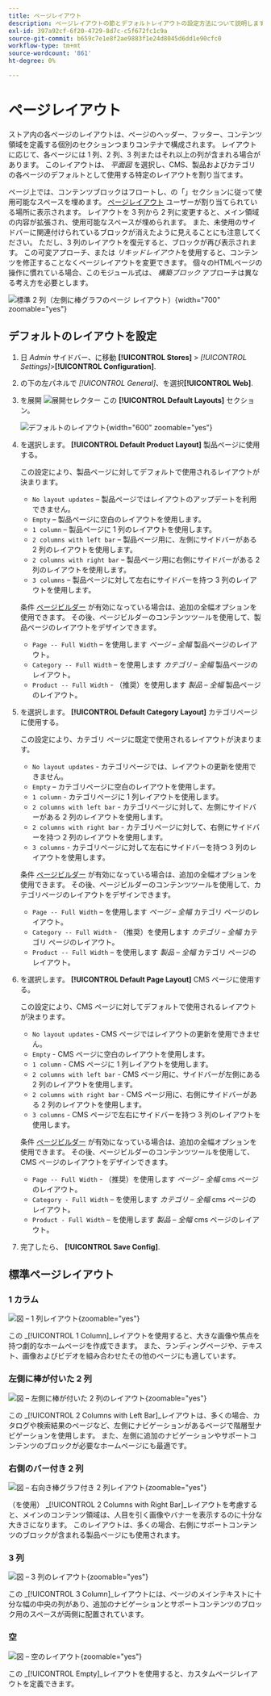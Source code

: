 ```yaml
---
title: ページレイアウト
description: ページレイアウトの節とデフォルトレイアウトの設定方法について説明します。
exl-id: 397a92cf-6f20-4729-8d7c-c5f672fc1c9a
source-git-commit: b659c7e1e8f2ae9883f1e24d8045d6dd1e90cfc0
workflow-type: tm+mt
source-wordcount: '861'
ht-degree: 0%

---
```


# ページレイアウト

ストア内の各ページのレイアウトは、ページのヘッダー、フッター、コンテンツ領域を定義する個別のセクションつまりコンテナで構成されます。 レイアウトに応じて、各ページには 1 列、2 列、3 列またはそれ以上の列が含まれる場合があります。 このレイアウトは、 _平面図_ を選択し、CMS、製品およびカテゴリの各ページのデフォルトとして使用する特定のレイアウトを割り当てます。

ページ上では、コンテンツブロックはフロートし、の「」セクションに従って使用可能なスペースを埋めます。 [ページレイアウト](layout-updates.md) ユーザーが割り当てられている場所に表示されます。 レイアウトを 3 列から 2 列に変更すると、メイン領域の内容が拡張され、使用可能なスペースが埋められます。 また、未使用のサイドバーに関連付けられているブロックが消えたように見えることにも注意してください。 ただし、3 列のレイアウトを復元すると、ブロックが再び表示されます。 この可変アプローチ、または _リキッドレイアウト_&#x200B;を使用すると、コンテンツを修正することなくページレイアウトを変更できます。 個々のHTMLページの操作に慣れている場合、このモジュール式は、 _構築ブロック_ アプローチは異なる考え方を必要とします。

![標準 2 列（左側に棒グラフのページ レイアウト）](./assets/storefront-2-column-ee.png){width="700" zoomable="yes"}

## デフォルトのレイアウトを設定

1. 日 _Admin_ サイドバー、に移動 **[!UICONTROL Stores]** > _[!UICONTROL Settings]_>**[!UICONTROL Configuration]**.

1. の下の左パネルで _[!UICONTROL General]_、を選択&#x200B;**[!UICONTROL Web]**.

1. を展開 ![展開セレクター](../assets/icon-display-expand.png) この **[!UICONTROL Default Layouts]** セクション。

   ![デフォルトのレイアウト](./assets/web-default-layouts.png){width="600" zoomable="yes"}

1. を選択します。 **[!UICONTROL Default Product Layout]** 製品ページに使用する。

   この設定により、製品ページに対してデフォルトで使用されるレイアウトが決まります。

   - `No layout updates`  – 製品ページではレイアウトのアップデートを利用できません。
   - `Empty`  – 製品ページに空白のレイアウトを使用します。
   - `1 column`  – 製品ページに 1 列のレイアウトを使用します。
   - `2 columns with left bar`  – 製品ページ用に、左側にサイドバーがある 2 列のレイアウトを使用します。
   - `2 columns with right bar`  – 製品ページ用に右側にサイドバーがある 2 列のレイアウトを使用します。
   - `3 columns`  – 製品ページに対して左右にサイドバーを持つ 3 列のレイアウトを使用します。

   条件 [ページビルダー](../page-builder/introduction.md) が有効になっている場合は、追加の全幅オプションを使用できます。 その後、ページビルダーのコンテンツツールを使用して、製品ページのレイアウトをデザインできます。

   - `Page -- Full Width`  – を使用します _ページ – 全幅_  製品ページのレイアウト。
   - `Category -- Full Width`  – を使用します _カテゴリ – 全幅_ 製品ページのレイアウト。
   - `Product -- Full Width` - （推奨）を使用します _製品 – 全幅_ 製品ページのレイアウト。

1. を選択します。 **[!UICONTROL Default Category Layout]** カテゴリページに使用する。

   この設定により、カテゴリ ページに既定で使用されるレイアウトが決まります。

   - `No layout updates` - カテゴリページでは、レイアウトの更新を使用できません。
   - `Empty`  – カテゴリページに空白のレイアウトを使用します。
   - `1 column` - カテゴリページに 1 列レイアウトを使用します。
   - `2 columns with left bar` - カテゴリページに対して、左側にサイドバーがある 2 列のレイアウトを使用します。
   - `2 columns with right bar` - カテゴリページに対して、右側にサイドバーを持つ 2 列のレイアウトを使用します。
   - `3 columns` - カテゴリページに対して左右にサイドバーを持つ 3 列のレイアウトを使用します。

   条件 [ページビルダー](../page-builder/introduction.md) が有効になっている場合は、追加の全幅オプションを使用できます。 その後、ページビルダーのコンテンツツールを使用して、カテゴリページのレイアウトをデザインできます。

   - `Page -- Full Width`  – を使用します _ページ – 全幅_ カテゴリ ページのレイアウト。
   - `Category -- Full Width` - （推奨）を使用します _カテゴリ – 全幅_ カテゴリ ページのレイアウト。
   - `Product -- Full Width`  – を使用します _製品 – 全幅_ カテゴリ ページのレイアウト。

1. を選択します。 **[!UICONTROL Default Page Layout]** CMS ページに使用する。

   この設定により、CMS ページに対してデフォルトで使用されるレイアウトが決まります。

   - `No layout updates` - CMS ページではレイアウトの更新を使用できません。
   - `Empty` - CMS ページに空白のレイアウトを使用します。
   - `1 column` - CMS ページに 1 列レイアウトを使用します。
   - `2 columns with left bar` - CMS ページ用に、サイドバーが左側にある 2 列のレイアウトを使用します。
   - `2 columns with right bar` - CMS ページ用に、右側にサイドバーがある 2 列のレイアウトを使用します。
   - `3 columns` - CMS ページで左右にサイドバーを持つ 3 列のレイアウトを使用します。

   条件 [ページビルダー](../page-builder/introduction.md) が有効になっている場合は、追加の全幅オプションを使用できます。 その後、ページビルダーのコンテンツツールを使用して、CMS ページのレイアウトをデザインできます。

   - `Page -- Full Width` - （推奨）を使用します _ページ – 全幅_ cms ページのレイアウト。
   - `Category - Full Width`  – を使用します _カテゴリ – 全幅_ cms ページのレイアウト。
   - `Product - Full Width`  – を使用します _製品 – 全幅_ cms ページのレイアウト。

1. 完了したら、 **[!UICONTROL Save Config]**.

## 標準ページレイアウト

### 1 カラム

![図 – 1 列レイアウト](./assets/layout-1-col-th.png){zoomable="yes"}

この _[!UICONTROL 1 Column]_レイアウトを使用すると、大きな画像や焦点を持つ劇的なホームページを作成できます。 また、ランディングページや、テキスト、画像およびビデオを組み合わせたその他のページにも適しています。

### 左側に棒が付いた 2 列

![図 – 左側に棒が付いた 2 列のレイアウト](./assets/layout-2-col-lft-bar-th.png){zoomable="yes"}

この _[!UICONTROL 2 Columns with Left Bar]_レイアウトは、多くの場合、カタログや検索結果のページなど、左側にナビゲーションがあるページで階層型ナビゲーションを使用します。 また、左側に追加のナビゲーションやサポートコンテンツのブロックが必要なホームページにも最適です。

### 右側のバー付き 2 列

![図 – 右向き棒グラフ付き 2 列レイアウト](./assets/layout-2-col-rt-bar-th.png){zoomable="yes"}

（を使用） _[!UICONTROL 2 Columns with Right Bar]_レイアウトを考慮すると、メインのコンテンツ領域は、人目を引く画像やバナーを表示するのに十分な大きさになります。 このレイアウトは、多くの場合、右側にサポートコンテンツのブロックが含まれる製品ページにも使用されます。

### 3 列

![図 – 3 列のレイアウト](./assets/layout-3-col-th.png){zoomable="yes"}

この _[!UICONTROL 3 Column]_レイアウトには、ページのメインテキストに十分な幅の中央の列があり、追加のナビゲーションとサポートコンテンツのブロック用のスペースが両側に配置されています。

### 空

![図 – 空のレイアウト](./assets/layout-blank-th.png){zoomable="yes"}

この _[!UICONTROL Empty]_レイアウトを使用すると、カスタムページレイアウトを定義できます。
